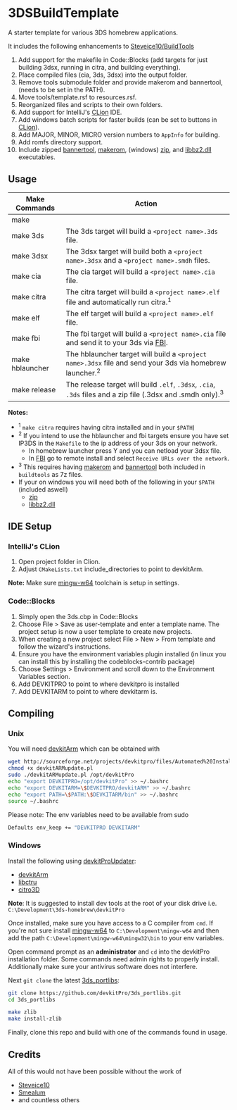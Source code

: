# 3DSBuildTemplate

A starter template for various 3DS homebrew applications. 

It includes the following enhancements to [Steveice10/BuildTools](https://github.com/Steveice10/BuildTemplate)

1. Add support for the makefile in Code::Blocks (add targets for just building 3dsx, running in citra, and building 
    everything).
2. Place compiled files (cia, 3ds, 3dsx) into the output folder.
3. Remove tools submodule folder and provide makerom and bannertool, (needs to be set in the PATH).
4. Move tools/template.rsf to resources.rsf.
5. Reorganized files and scripts to their own folders.
6. Add support for IntelliJ's [CLion] IDE.
7. Add windows batch scripts for faster builds (can be set to buttons in [CLion]).
8. Add MAJOR, MINOR, MICRO version numbers to `AppInfo` for building.
9. Add romfs directory support.
10. Include zipped [bannertool], [makerom], (windows) [zip], and [libbz2.dll] executables.

## Usage

| Make Commands    | Action                                                                                    |
| -----------------| ----------------------------------------------------------------------------------------- |
| make             | 
| make 3ds         | The 3ds target will build a `<project name>.3ds` file.
| make 3dsx        | The 3dsx target will build both a `<project name>.3dsx` and a `<project name>.smdh` files.
| make cia         | The cia target will build a `<project name>.cia` file.
| make citra       | The citra target will build a `<project name>.elf` file and automatically run citra.<sup>1</sup>
| make elf         | The elf target will build a `<project name>.elf` file.
| make fbi         | The fbi target will build a `<project name>.cia` file and send it to your 3ds via [FBI].
| make hblauncher  | The hblauncher target will build a `<project name>.3dsx` file and send your 3ds via homebrew launcher.<sup>2</sup>
| make release     | The release target will build `.elf`, `.3dsx`, `.cia`, `.3ds` files and a zip file (.3dsx and .smdh only).<sup>3</sup>

**Notes:** 
* <sup>1</sup> `make citra` requires having citra installed and in your `$PATH`)
* <sup>2</sup> If you intend to use the hblauncher and fbi targets ensure you have set IP3DS in the `Makefile` to the ip address of your 3ds on your network.
    * In homebrew launcher press Y and you can netload your 3dsx file.
    * In [FBI] go to remote install and select `Receive URLs over the network`.
* <sup>3</sup> This requires having [makerom] and [bannertool] both included in `buildtools` as 7z files.
* If your on windows you will need both of the following in your `$PATH` (included aswell)
    * [zip] 
    * [libbz2.dll]

## IDE Setup

### IntelliJ's CLion
1. Open project folder in Clion.
2. Adjust `CMakeLists.txt` include_directories to point to devkitArm.

**Note:** Make sure [mingw-w64] toolchain is setup in settings. 

### Code::Blocks
1. Simply open the 3ds.cbp in Code::Blocks
2. Choose File > Save as user-template and enter a template name.  The project setup is now a user template to create new projects.
3. When creating a new project select File > New > From template and follow the wizard's instructions.
4. Ensure you have the environment variables plugin installed (in linux you can install this by installing the codeblocks-contrib package)
5. Choose Settings > Environment and scroll down to the Environment Variables section.
6. Add DEVKITPRO to point to where devkitpro is installed
7. Add DEVKITARM to point to where devkitarm is.

## Compiling

### Unix
You will need [devkitArm] which can be obtained with

```bash
wget http://sourceforge.net/projects/devkitpro/files/Automated%20Installer/devkitARMupdate.pl
chmod +x devkitARMupdate.pl
sudo ./devkitARMupdate.pl /opt/devkitPro
echo "export DEVKITPRO=/opt/devkitPro" >> ~/.bashrc
echo "export DEVKITARM=\$DEVKITPRO/devkitARM" >> ~/.bashrc
echo "export PATH=\$PATH:\$DEVKITARM/bin" >> ~/.bashrc
source ~/.bashrc
```

Please note: The env variables need to be available from sudo

```bash
Defaults env_keep += "DEVKITPRO DEVKITARM"
```

### Windows
Install the following using [devkitProUpdater]:
* [devkitArm]
* [libctru]
* [citro3D]

**Note**: It is suggested to install dev tools at the root of your disk drive i.e. `C:\Development\3ds-homebrew\devkitPro`

Once installed, make sure you have access to a C compiler from `cmd`. If you're not sure install [mingw-w64] to 
`C:\Development\mingw-w64` and then add the path `C:\Development\mingw-w64\mingw32\bin` to your env variables.

Open command prompt as an **administrator** and `cd` into the devkitPro installation folder. Some commands need admin 
rights to properly install. Additionally make sure your antivirus software does not interfere. 

Next `git clone` the latest [3ds_portlibs]:

```bash
git clone https://github.com/devkitPro/3ds_portlibs.git
cd 3ds_portlibs

make zlib
make install-zlib
```

Finally, clone this repo and build with one of the commands found in usage.

## Credits
All of this would not have been possible without the work of
* [Steveice10](https://github.com/Steveice10)
* [Smealum](https://github.com/smealum)
* and countless others


[//]: # (These are reference links used in the body of this note and get stripped out when the markdown processor does its job. There is no need to format nicely because it shouldn't be seen. Thanks SO - http://stackoverflow.com/questions/4823468/store-comments-in-markdown-syntax)

[3ds_portlibs]: <https://github.com/devkitPro/3ds_portlibs>
[devkitProUpdater]: <https://sourceforge.net/projects/devkitpro/>
[devkitArm]: <https://sourceforge.net/projects/devkitpro/files/devkitARM/>
[citro3D]: <https://sourceforge.net/projects/devkitpro/files/citro3d/>
[libctru]: <https://sourceforge.net/projects/devkitpro/files/libctru/>
[mingw-w64]: <https://sourceforge.net/projects/mingw-w64/>
[FBI]: <https://github.com/Steveice10/FBI>
[CLion]: <https://www.jetbrains.com/clion/>
[mingw-w64]: <https://sourceforge.net/projects/mingw-w64/>
[bannertool]: <https://github.com/Steveice10/bannertool>
[makerom]: <https://github.com/profi200/Project_CTR>
[zip]: <http://downloads.sourceforge.net/gnuwin32/zip-3.0-bin.zip>
[libbz2.dll]: <http://downloads.sourceforge.net/gnuwin32/zip-3.0-dep.zip>
